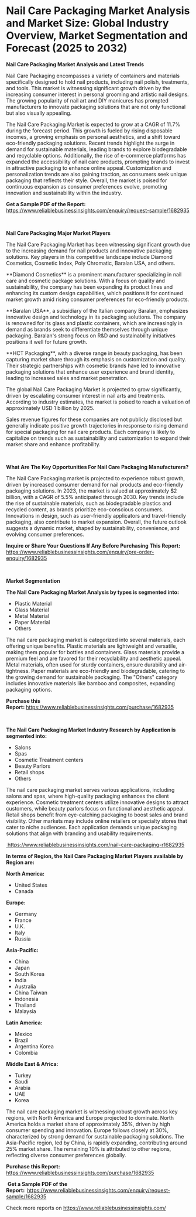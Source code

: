 <p><h1>Nail Care Packaging Market Analysis and Market Size: Global Industry Overview, Market Segmentation and Forecast (2025 to 2032)</h1></p><p><strong>Nail Care Packaging Market Analysis and Latest Trends</strong></p>
<p><p>Nail Care Packaging encompasses a variety of containers and materials specifically designed to hold nail products, including nail polish, treatments, and tools. This market is witnessing significant growth driven by the increasing consumer interest in personal grooming and artistic nail designs. The growing popularity of nail art and DIY manicures has prompted manufacturers to innovate packaging solutions that are not only functional but also visually appealing.</p><p>The Nail Care Packaging Market is expected to grow at a CAGR of 11.7% during the forecast period. This growth is fueled by rising disposable incomes, a growing emphasis on personal aesthetics, and a shift toward eco-friendly packaging solutions. Recent trends highlight the surge in demand for sustainable materials, leading brands to explore biodegradable and recyclable options. Additionally, the rise of e-commerce platforms has expanded the accessibility of nail care products, prompting brands to invest in attractive packaging to enhance online appeal. Customization and personalization trends are also gaining traction, as consumers seek unique packaging that reflects their style. Overall, the market is poised for continuous expansion as consumer preferences evolve, promoting innovation and sustainability within the industry.</p></p>
<p><strong>Get a Sample PDF of the Report:&nbsp;</strong> <a href="https://www.reliablebusinessinsights.com/enquiry/request-sample/1682935?utm_campaign=2811&utm_medium=2&utm_source=Github&utm_content=ia&utm_term=26032025&utm_id=nail-care-packaging">https://www.reliablebusinessinsights.com/enquiry/request-sample/1682935</a></p>
<p>&nbsp;</p>
<p><strong>Nail Care Packaging Major Market Players</strong></p>
<p><p>The Nail Care Packaging Market has been witnessing significant growth due to the increasing demand for nail products and innovative packaging solutions. Key players in this competitive landscape include Diamond Cosmetics, Cosmetic Index, Poly Chromatic, Baralan USA, and others. </p><p>**Diamond Cosmetics** is a prominent manufacturer specializing in nail care and cosmetic package solutions. With a focus on quality and sustainability, the company has been expanding its product lines and enhancing its custom design capabilities, which positions it for continued market growth amid rising consumer preferences for eco-friendly products.</p><p>**Baralan USA**, a subsidiary of the Italian company Baralan, emphasizes innovative design and technology in its packaging solutions. The company is renowned for its glass and plastic containers, which are increasingly in demand as brands seek to differentiate themselves through unique packaging. Baralan's strong focus on R&D and sustainability initiatives positions it well for future growth.</p><p>**HCT Packaging**, with a diverse range in beauty packaging, has been capturing market share through its emphasis on customization and quality. Their strategic partnerships with cosmetic brands have led to innovative packaging solutions that enhance user experience and brand identity, leading to increased sales and market penetration.</p><p>The global Nail Care Packaging Market is projected to grow significantly, driven by escalating consumer interest in nail arts and treatments. According to industry estimates, the market is poised to reach a valuation of approximately USD 1 billion by 2025. </p><p>Sales revenue figures for these companies are not publicly disclosed but generally indicate positive growth trajectories in response to rising demand for special packaging for nail care products. Each company is likely to capitalize on trends such as sustainability and customization to expand their market share and enhance profitability.</p></p>
<p>&nbsp;</p>
<p><strong>What Are The Key Opportunities For Nail Care Packaging Manufacturers?</strong></p>
<p><p>The Nail Care Packaging market is projected to experience robust growth, driven by increased consumer demand for nail products and eco-friendly packaging solutions. In 2023, the market is valued at approximately $2 billion, with a CAGR of 5.5% anticipated through 2030. Key trends include the rise of sustainable materials, such as biodegradable plastics and recycled content, as brands prioritize eco-conscious consumers. Innovations in design, such as user-friendly applicators and travel-friendly packaging, also contribute to market expansion. Overall, the future outlook suggests a dynamic market, shaped by sustainability, convenience, and evolving consumer preferences.</p></p>
<p><strong>Inquire or Share Your Questions If Any Before Purchasing This Report:</strong> <a href="https://www.reliablebusinessinsights.com/enquiry/pre-order-enquiry/1682935?utm_campaign=2811&utm_medium=2&utm_source=Github&utm_content=ia&utm_term=26032025&utm_id=nail-care-packaging">https://www.reliablebusinessinsights.com/enquiry/pre-order-enquiry/1682935</a></p>
<p>&nbsp;</p>
<p><strong>Market Segmentation</strong></p>
<p><strong>The Nail Care Packaging Market Analysis by types is segmented into:</strong></p>
<p><ul><li>Plastic Material</li><li>Glass Material</li><li>Metal Material</li><li>Paper Material</li><li>Others</li></ul></p>
<p><p>The nail care packaging market is categorized into several materials, each offering unique benefits. Plastic materials are lightweight and versatile, making them popular for bottles and containers. Glass materials provide a premium feel and are favored for their recyclability and aesthetic appeal. Metal materials, often used for sturdy containers, ensure durability and air-tightness. Paper materials are eco-friendly and biodegradable, catering to the growing demand for sustainable packaging. The "Others" category includes innovative materials like bamboo and composites, expanding packaging options.</p></p>
<p><strong>Purchase this Report:&nbsp;</strong><a href="https://www.reliablebusinessinsights.com/purchase/1682935?utm_campaign=2811&utm_medium=2&utm_source=Github&utm_content=ia&utm_term=26032025&utm_id=nail-care-packaging">https://www.reliablebusinessinsights.com/purchase/1682935</a></p>
<p>&nbsp;</p>
<p><strong>The Nail Care Packaging Market Industry Research by Application is segmented into:</strong></p>
<p><ul><li>Salons</li><li>Spas</li><li>Cosmetic Treatment centers</li><li>Beauty Parlors</li><li>Retail shops</li><li>Others</li></ul></p>
<p><p>The nail care packaging market serves various applications, including salons and spas, where high-quality packaging enhances the client experience. Cosmetic treatment centers utilize innovative designs to attract customers, while beauty parlors focus on functional and aesthetic appeal. Retail shops benefit from eye-catching packaging to boost sales and brand visibility. Other markets may include online retailers or specialty stores that cater to niche audiences. Each application demands unique packaging solutions that align with branding and usability requirements.</p></p>
<p><a href="https://www.reliablebusinessinsights.com/nail-care-packaging-r1682935?utm_campaign=2811&utm_medium=2&utm_source=Github&utm_content=ia&utm_term=26032025&utm_id=nail-care-packaging">&nbsp;https://www.reliablebusinessinsights.com/nail-care-packaging-r1682935</a></p>
<p><strong>In terms of Region, the Nail Care Packaging Market Players available by Region are:</strong></p>
<p>
    <p> <strong> North America: </strong>
        <ul>
            <li>United States</li>
            <li>Canada</li>
        </ul>
        </p> 
    <p> <strong> Europe: </strong>
        <ul>
            <li>Germany</li>
            <li>France</li>
            <li>U.K.</li>
            <li>Italy</li>
            <li>Russia</li>
        </ul>
        </p> 
    <p> <strong> Asia-Pacific: </strong>
        <ul>
            <li>China</li>
            <li>Japan</li>
            <li>South Korea</li>
            <li>India</li>
            <li>Australia</li>
            <li>China Taiwan</li>
            <li>Indonesia</li>
            <li>Thailand</li>
            <li>Malaysia</li>
        </ul>
        </p> 
    <p> <strong> Latin America: </strong>
        <ul>
            <li>Mexico</li>
            <li>Brazil</li>
            <li>Argentina Korea</li>
            <li>Colombia</li>
        </ul>
        </p> 
    <p> <strong> Middle East & Africa: </strong>
        <ul>
            <li>Turkey</li>
            <li>Saudi</li>
            <li>Arabia</li>
            <li>UAE</li>
            <li>Korea</li>
        </ul>
    </p>
    </p>
<p><p>The nail care packaging market is witnessing robust growth across key regions, with North America and Europe projected to dominate. North America holds a market share of approximately 35%, driven by high consumer spending and innovation. Europe follows closely at 30%, characterized by strong demand for sustainable packaging solutions. The Asia-Pacific region, led by China, is rapidly expanding, contributing around 25% market share. The remaining 10% is attributed to other regions, reflecting diverse consumer preferences globally.</p></p>
<p><strong>Purchase this Report: </strong><a href="https://www.reliablebusinessinsights.com/purchase/1682935?utm_campaign=2811&utm_medium=2&utm_source=Github&utm_content=ia&utm_term=26032025&utm_id=nail-care-packaging">https://www.reliablebusinessinsights.com/purchase/1682935</a></p>
<p>&nbsp;<strong>Get a Sample PDF of the Report:&nbsp;&nbsp;</strong><a href="https://www.reliablebusinessinsights.com/enquiry/request-sample/1682935?utm_campaign=2811&utm_medium=2&utm_source=Github&utm_content=ia&utm_term=26032025&utm_id=nail-care-packaging">https://www.reliablebusinessinsights.com/enquiry/request-sample/1682935</a></p>
<p><strong></strong></p>
<p>Check more reports on <a href="https://www.reliablebusinessinsights.com/?utm_campaign=2811&utm_medium=2&utm_source=Github&utm_content=ia&utm_term=26032025&utm_id=nail-care-packaging">https://www.reliablebusinessinsights.com/</a></p>